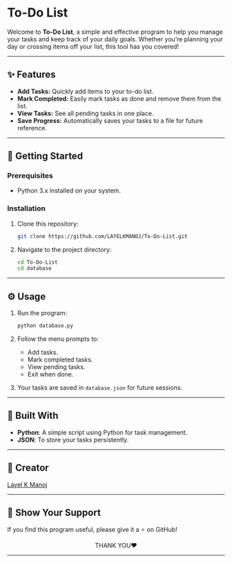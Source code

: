
# To-Do List

Welcome to **To-Do List**, a simple and effective program to help you manage your tasks and keep track of your daily goals. Whether you’re planning your day or crossing items off your list, this tool has you covered!

---


## ✨ Features

- **Add Tasks:** Quickly add items to your to-do list.
- **Mark Completed:** Easily mark tasks as done and remove them from the list.
- **View Tasks:** See all pending tasks in one place.
- **Save Progress:** Automatically saves your tasks to a file for future reference.

---

## 🚀 Getting Started


### Prerequisites
- Python 3.x installed on your system.

### Installation
1. Clone this repository:
   ```bash
   git clone https://github.com/LAYELKMANOJ/To-Do-List.git
   ```
2. Navigate to the project directory:
   ```bash
   cd To-Do-List
   cd database
   ```

---

## ⚙️ Usage

1. Run the program:
   ```bash
   python database.py
   ```
2. Follow the menu prompts to:
   - Add tasks.
   - Mark completed tasks.
   - View pending tasks.
   - Exit when done.

3. Your tasks are saved in `database.json` for future sessions.

---

## 🔧 Built With

- **Python**: A simple script using Python for task management.
- **JSON**: To store your tasks persistently.

---

## 👤 Creator

 <a href="https://www.linkedin.com/in/layelkmanoj/">Layel K Manoj</a>

---

## 🌟 Show Your Support

If you find this program useful, please give it a ⭐ on GitHub!

<div align="center">
THANK YOU❤️

---

